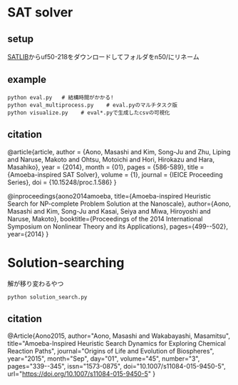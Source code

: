 # SAT solver
## setup
[SATLIB](https://www.cs.ubc.ca/~hoos/SATLIB/benchm.html)からuf50-218をダウンロードしてフォルダをn50/にリネーム

## example
```
python eval.py   # 結構時間がかかる!
python eval_multiprocess.py    # eval.pyのマルチタスク版
python visualize.py    # eval*.pyで生成したcsvの可視化
```

## citation
@article{article,
    author = {Aono, Masashi and Kim, Song-Ju and Zhu, Liping and Naruse, Makoto and Ohtsu, Motoichi and Hori, Hirokazu and Hara, Masahiko},
    year = {2014},
    month = {01},
    pages = {586-589},
    title = {Amoeba-inspired SAT Solver},
    volume = {1},
    journal = {IEICE Proceeding Series},
    doi = {10.15248/proc.1.586}
}

@inproceedings{aono2014amoeba,
    title={Amoeba-inspired Heuristic Search for NP-complete Problem Solution at the Nanoscale},
    author={Aono, Masashi and Kim, Song-Ju and Kasai, Seiya and Miwa, Hiroyoshi and Naruse, Makoto},
    booktitle={Proceedings of the 2014 International Symposium on Nonlinear Theory and its Applications},
    pages={499--502},
    year={2014}
}

# Solution-searching
解が移り変わるやつ

```
python solution_search.py
```

## citation
@Article{Aono2015,
    author="Aono, Masashi
    and Wakabayashi, Masamitsu",
    title="Amoeba-Inspired Heuristic Search Dynamics for Exploring Chemical Reaction Paths",
    journal="Origins of Life and Evolution of Biospheres",
    year="2015",
    month="Sep",
    day="01",
    volume="45",
    number="3",
    pages="339--345",
    issn="1573-0875",
    doi="10.1007/s11084-015-9450-5",
    url="https://doi.org/10.1007/s11084-015-9450-5"
}


